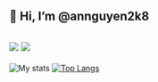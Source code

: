 ## 👋 Hi, I’m @annguyen2k8

![](https://komarev.com/ghpvc/?username=annguyen2k8&color=lightgrey) [![](https://img.shields.io/github/contributors/annguyen2k8/awesome-github-profile-readme-templates.svg?color=lightgrey)](https://github.com/durgeshsamariya/awesome-github-profile-readme-templates/network)
---
![My stats](https://github-readme-stats.vercel.app/api/?username=annguyen2k8&show_icons=true&hide_border=true&theme=transparent&count_private=true)
[![Top Langs](https://github-readme-stats.vercel.app/api/top-langs/?username=annguyen2k8&layout=compact&show_icons=true&hide_border=true&theme=transparent&count_private=true)](https://github.com/annguyen2k8)

<!---
annguyen2k8/annguyen2k8 is a ✨ special ✨ repository because its `README.md` (this file) appears on your GitHub profile.
You can click the Preview link to take a look at your changes.
--->
